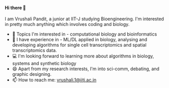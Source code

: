 #### Hi there 👋
I am Vrushali Pandit, a junior at IIT-J studying Bioengineering. I'm interested in pretty much anything which involves coding and biology.

- 🧬 Topics I'm interested in - computational biology and bioinformatics
- 🌱 I have experience in - ML/DL applied in biology, analysing and developing algorithms for single cell transcriptomics and spatial transcriptomics data.
- 💻 I'm looking forward to learning more about algorithms in biology, systems and synthetic biology
- 😄 Apart from my research interests, I'm into sci-comm, debating, and graphic designing.
- 📫 How to reach me: vrushali.1@iitj.ac.in



